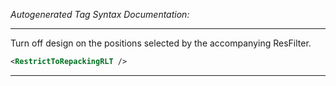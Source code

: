 <!-- THIS IS AN AUTOGENERATED FILE: Don't edit it directly, instead change the schema definition in the code itself. -->

_Autogenerated Tag Syntax Documentation:_

---
Turn off design on the positions selected by the accompanying ResFilter.

```xml
<RestrictToRepackingRLT />
```



---
